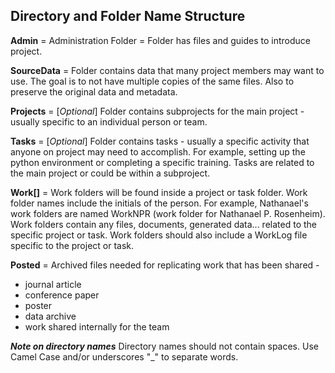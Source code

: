 ## Directory and Folder Name Structure

**Admin**      = Administration Folder = Folder has files and guides to introduce project. 

**SourceData** = Folder contains data that many project members may want to use. 
The goal is to not have multiple copies of the same files. 
Also to preserve the original data and metadata.

**Projects** = [_Optional_] Folder contains subprojects for the main project - usually specific to an individual person or team.

**Tasks** = [_Optional_] Folder contains tasks - usually a specific activity that anyone on project may need to accomplish. For example, setting up the python environment or completing a specific training. Tasks are related to the main project or could be within a subproject.

**Work[]** = Work folders will be found inside a project or task folder. Work folder names include the initials of the person. For example, Nathanael's work folders are named WorkNPR (work folder for Nathanael P. Rosenheim). Work folders contain any files, documents, generated data... related to the specific project or task. Work folders should also include a WorkLog file specific to the project or task. 

**Posted** = Archived files needed for replicating work that has been shared - 
- journal article
- conference paper
- poster
- data archive
- work shared internally for the team
        
***Note on directory names*** Directory names should not contain spaces. Use Camel Case and/or underscores "_" to separate words.
